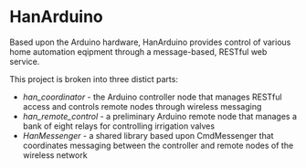 # HanArduino

Based upon the Arduino hardware, HanArduino provides control of various home automation eqipment through a message-based, RESTful web service. 

This project is broken into three distict parts:

* _han_coordinator_ - the Arduino controller node that manages RESTful access and controls remote nodes through wireless messaging
* _han_remote_control_ - a preliminary Arduino remote node that manages a bank of eight relays for controlling irrigation valves
* _HanMessenger_ - a shared library based upon CmdMessenger that coordinates messaging between the controller and remote nodes of the wireless network
